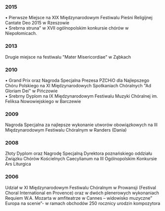 ### 2015

&bull; Pierwsze Miejsce na XIX Międzynarodowym Festiwalu Pieśni Religijnej Cantate Deo 2015 w Rzeszowie </BR>
&bull; Srebrna struna" w XVII ogólnopolskim konkursie chórów w Niepołomicach.


### 2013
Drugie miejsce na festiwalu "Mater Misericordiae" w Ząbkach

### 2010

&bull; Grand Prix oraz Nagroda Specjalna Prezesa PZCHiO dla Najlepszego Chóru Polskiego 
na XI Międzynarodowych Spotkaniach Chóralnych "Ad Gloriam Dei" w Pińczowie</BR>
&bull; Srebrny Dyplom na IX Międzynarodowym Festiwalu Muzyki Chóralnej im. Feliksa Nowowiejskiego w Barczewie


### 2009
Nagroda Specjalna za najlepsze wykonanie utworów obowiązkowych na 
III Międzynarodowym Festiwalu Chóralnym w Randers (Dania)

### 2008
Złoty Dyplom oraz Nagrodę Specjalną Dyrektora poznańskiego 
oddziału Związku Chórów Kościelnych Caecylianum na III Ogólnopolskim 
Konkursie Ars Liturgica

### 2006
Udział w XI Międzynarodowym Festiwalu Chóralnym w Prowansji 
(Festival Choral International en Provence) oraz w dwóch plenerowych 
wykonaniach Requiem W.A. Mozarta w amfiteatrze w Cannes – widowisko 
muzyczne” Europa na scenie”- w ramach obchodów 250 rocznicy urodzin 
kompozytora
